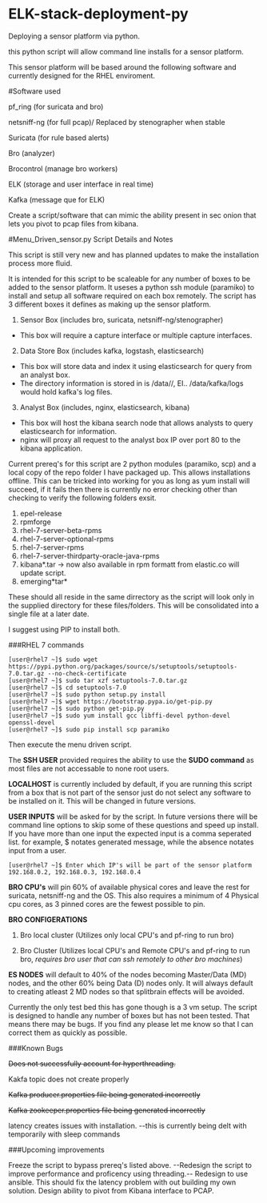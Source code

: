 # ELK-stack-deployment-py
Deploying a sensor platform via python.

this python script will allow command line installs for a sensor platform.

This sensor platform will be based around the following software and currently designed for the RHEL enviroment.

#Software used

pf_ring (for suricata and bro)

netsniff-ng (for full pcap)/ Replaced by stenographer when stable

Suricata (for rule based alerts)

Bro (analyzer)

Brocontrol (manage bro workers)

ELK (storage and user interface in real time)

Kafka (message que for ELK)


Create a script/software that can mimic the ability present in sec onion that lets you pivot to pcap files from kibana.


#Menu_Driven_sensor.py Script Details and Notes


This script is still very new and has planned updates to make the installation process more fluid.

It is intended for this script to be scaleable for any number of boxes to be added to the sensor platform. It useses a python ssh module (paramiko) to install and setup all software required on each box remotely. The script has 3 different boxes it defines as making up the sensor platform.

1. Sensor Box (includes bro, suricata, netsniff-ng/stenographer)
  * This box will require a capture interface or multiple capture interfaces.
2. Data Store Box (includes kafka, logstash, elasticsearch)
  * This box will store data and index it using elasticsearch for query from an analyst box.
  * The directory information is stored in is /data/<app name>/, EI.. /data/kafka/logs would hold kafka's log files.
3. Analyst Box (includes, nginx, elasticsearch, kibana)
  * This box will host the kibana search node that allows analysts to query elasticsearch for information.
  * nginx will proxy all request to the analyst box IP over port 80 to the kibana application.


Current prereq's for this script are 2 python modules (paramiko, scp) and a local copy of the repo folder I have packaged up.
This allows installations offline. This can be tricked into working for you as long as yum install <app> will succeed, if it fails then there is currently no error checking other than checking to verify the following folders exsit. 

1. epel-release
2. rpmforge
3. rhel-7-server-beta-rpms
4. rhel-7-server-optional-rpms
5. rhel-7-server-rpms
6. rhel-7-server-thirdparty-oracle-java-rpms
7. kibana*.tar -> now also available in rpm formatt from elastic.co will update script.
8. emerging\*tar\*

These should all reside in the same dirrectory as the script will look only in the supplied directory for these files/folders. This will be consolidated into a single file at a later date.


I suggest using PIP to install both.

###RHEL 7 commands

    [user@rhel7 ~]$ sudo wget https://pypi.python.org/packages/source/s/setuptools/setuptools-7.0.tar.gz --no-check-certificate
    [user@rhel7 ~]$ sudo tar xzf setuptools-7.0.tar.gz
    [user@rhel7 ~]$ cd setuptools-7.0
    [user@rhel7 ~]$ sudo python setup.py install
    [user@rhel7 ~]$ wget https://bootstrap.pypa.io/get-pip.py
    [user@rhel7 ~]$ sudo python get-pip.py
    [user@rhel7 ~]$ sudo yum install gcc libffi-devel python-devel openssl-devel
    [user@rhel7 ~]$ sudo pip install scp paramiko

Then execute the menu driven script.

The **SSH USER** provided requires the ability to use the **SUDO command** as most files are not accessable to none root users.

**LOCALHOST** is currently included by default, if you are running this script from a box that is not part of the sensor just do not select any software to be installed on it. This will be changed in future versions.

**USER INPUTS** will be asked for by the script. In future versions there will be command line options to skip some of these questions and speed up install. If you have more than one input the expected input is a comma seperated list. for example, $ notates generated message, while the absence notates input from a user.

    [user@rhel7 ~]$ Enter which IP's will be part of the sensor platform
    192.168.0.2, 192.168.0.3, 192.168.0.4

**BRO CPU's** will pin 60% of available physical cores and leave the rest for suricata, netsniff-ng and the OS. This also requires a minimum of 4 Physical cpu cores, as 3 pinned cores are the fewest possible to pin.

**BRO CONFIGERATIONS** 

1. Bro local cluster (Utilizes only local CPU's and pf-ring to run bro)

2. Bro Cluster (Utilizes local CPU's and Remote CPU's and pf-ring to run bro, _requires bro user that can ssh remotely to other bro machines_)

**ES NODES** will default to 40% of the nodes becoming Master/Data (MD) nodes, and the other 60% being Data (D) nodes only. It will always default to creating atleast 2 MD nodes so that splitbrain effects will be avoided.


Currently the only test bed this has gone though is a 3 vm setup. The script is designed to handle any number of boxes but has not been tested. That means there may be bugs. If you find any please let me know so that I can correct them as quickly as possible. 

###Known Bugs

~~Does not successfully account for hyperthreading.~~

Kakfa topic does not create properly

~~Kafka producer.properties file being generated incorrectly~~

~~Kafka zookeeper.properties file being generated incorrectly~~

latency creates issues with installation. --this is currently being delt with temporarily with sleep commands


###Upcoming improvements

Freeze the script to bypass prereq's listed above. 
--Redesign the script to improve performance and proficency using threading.--
Redesign to use ansible. This should fix the latency problem with out building my own solution.
Design ability to pivot from Kibana interface to PCAP.





